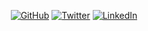 <p align="center">
	<a href="https://github.com/jillhubahib"><img src="https://img.shields.io/github/followers/jillhubahib.svg?label=GitHub&style=social" alt="GitHub"></a>
	<a href="https://twitter.com/jillhubahib"><img src="https://img.shields.io/twitter/follow/jillhubahib?label=Twitter&style=social" alt="Twitter"></a>
	<a href="https://www.linkedin.com/in/jillhubahib"><img src="https://img.shields.io/badge/LinkedIn--_.svg?style=social&logo=linkedin" alt="LinkedIn"></a>
</p>
